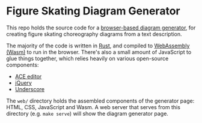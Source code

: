 # Figure Skating Diagram Generator

This repo holds the source code for a [browser-based diagram generator](https://lurklurk.org/skreate), for creating
figure skating choreography diagrams from a text description.

The majority of the code is written in [Rust](https://www.rust-lang.org/), and compiled to [WebAssembly
(Wasm)](https://webassembly.org/) to run in the browser. There's also a small amount of JavaScript to glue things
together, which relies heavily on various open-source components:

- [ACE editor](https://github.com/ajaxorg/ace)
- [jQuery](https://jquery.com/)
- [Underscore](https://underscorejs.org/)

The `web/` directory holds the assembled components of the generator page: HTML, CSS, JavaScript and Wasm.
A web server that serves from this directory (e.g. `make serve`) will show the diagram generator page.

